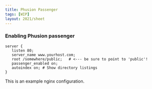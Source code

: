 ```yaml
---
title: Phusion Passenger
tags: [WIP]
layout: 2021/sheet
---
```


### Enabling Phusion passenger

```
server {
   listen 80;
   server_name www.yourhost.com;
   root /somewhere/public;   # <--- be sure to point to 'public'!
   passenger_enabled on;
   autoindex on; # Show directory listings
}
```

This is an example nginx configuration.
